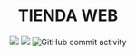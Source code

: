 <h1 align="center">TIENDA WEB</h1>
<div align="center">
  <img src="https://img.shields.io/badge/PHP-Lenguaje-blue">
  <img src="https://img.shields.io/badge/MySQL-Database-blue">
  <img alt="GitHub commit activity" src="https://img.shields.io/github/commit-activity/m/klaudiusmiskinis/NodeJS-FileSystem?color=Green&label=Commits">
</div>
